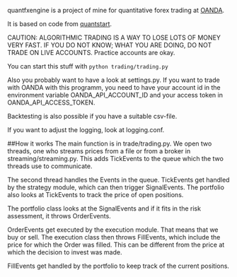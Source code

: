quantfxengine is a project of mine for quantitative forex trading at [OANDA](http://www.oanda.com).

It is based on code from [quantstart](http://www.quantstart.com/articles/Forex-Trading-Diary-1-Automated-Forex-Trading-with-the-OANDA-API).

CAUTION: ALGORITHMIC TRADING IS A WAY TO LOSE LOTS OF MONEY VERY FAST. IF YOU DO NOT KNOW; WHAT YOU ARE DOING, DO NOT TRADE ON LIVE ACCOUNTS. Practice accounts are okay.

You can start this stuff with `python trading/trading.py`

Also you probably want to have a look at settings.py.
If you want to trade with OANDA with this programm, you need to have
your account id in the environment variable OANDA_API_ACCOUNT_ID and
your access token in OANDA_API_ACCESS_TOKEN.

Backtesting is also possible if you have a suitable csv-file.

If you want to adjust the logging, look at logging.conf.

##How it works
The main function is in trade/trading.py. We open two threads, one who
streams prices from a file or from a broker in streaming/streaming.py.
This adds TickEvents to the queue which the two threads use to
communicate.

The second thread handles the Events in the queue.
TickEvents get handled by the strategy module, which can then trigger
SignalEvents. The portfolio also looks at TickEvents to track the
price of open positions.

The portfolio class looks at the SignalEvents and if it fits in the
risk assessment, it throws OrderEvents.

OrderEvents get executed by the execution module. That means that we
buy or sell. The execution class then throws FillEvents, which include
the price for which the Order was filled. This can be different from
the price at which the decision to invest was made.

FillEvents get handled by the portfolio to keep track of the current
positions.
